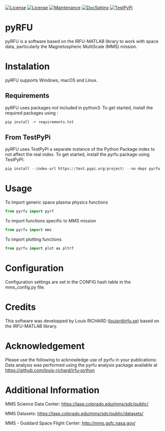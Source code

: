 
[![License](https://img.shields.io/badge/License-MIT-yellow.svg)](https://opensource.org/licenses/MIT)
[![License](https://img.shields.io/badge/License-CC%20BY%204.0-lightgrey.svg)](https://creativecommons.org/licenses/by/4.0/)
[![Maintenance](https://img.shields.io/badge/Maintained%3F-yes-green.svg)](https://github.com/louis-richard/irfu-python/network/dependencies)
[![DocSphinx](https://img.shields.io/static/v1.svg?label=sphinx&message=documentation&color=blue)](https://github.com/louis-richard/irfu-python/blob/master/doc/build/html/pyrfu.html)
[![TestPyPi](https://img.shields.io/badge/install_with-pypi-brightgreen.svg)](https://test.pypi.org/project/pyrfu/)


# pyRFU

pyRFU is a software based on the IRFU-MATLAB library to work with space data, particularly the Magnetospheric MultiScale (MMS) mission. 


# Instalation
pyRFU supports Windows, macOS and Linux. 

## Requirements
pyRFU uses packages not included in python3. To get started, install the required packages using :

```python
pip install -r requirements.txt
```

## From TestPyPi
pyRFU uses TestPyPI a separate instance of the Python Package index to not affect the real index. To get started, install the pyrfu package using TestPyPI:

```python
pip install --index-url https://test.pypi.org/project/ --no-deps pyrfu 
```


# Usage
To import generic space plasma physics functions
```python
from pyrfu import pyrf
```

To import functions specific to MMS mission
```python
from pyrfu import mms
```

To import plotting functions
```python
from pyrfu import plot as pltrf
```

# Configuration

Configuration settings are set in the CONFIG hash table in the mms_config.py file.

# Credits 
This software was developped by Louis RICHARD (louisr@irfu.se) based on the IRFU-MATLAB library.

# Acknowledgement
Please use the following to acknowledge use of pyrfu in your publications:
Data analysis was performed using the pyrfu analysis package available at https://github.com/louis-richard/irfu-python

# Additional Information

MMS Science Data Center: https://lasp.colorado.edu/mms/sdc/public/

MMS Datasets: https://lasp.colorado.edu/mms/sdc/public/datasets/

MMS - Goddard Space Flight Center: http://mms.gsfc.nasa.gov/
